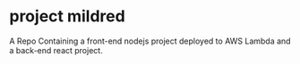 # project mildred

A Repo Containing a front-end nodejs project deployed to AWS Lambda and a back-end react project. 


